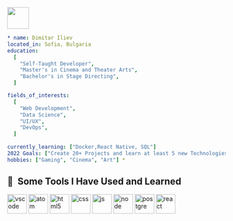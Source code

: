 
<a href="https://www.instagram.com/dimitar7iliev/">
  <img height="50" src="https://user-images.githubusercontent.com/46517096/166974368-9798f39f-1f46-499c-b14e-81f0a3f83a06.png"/>
</a>

```yaml
* name: Dimitar Iliev
located_in: Sofia, Bulgaria
education:
  [
    "Self-Taught Developer",
    "Master's in Cinema and Theater Arts",
    "Bachelor's in Stage Directing",
  ]

fields_of_interests:
  [
    "Web Development",
    "Data Science",
    "UI/UX",
    "DevOps",
  ]
  
currently_learning: ["Docker,React Native, SQL"]
2022 Goals: ["Create 20+ Projects and learn at least 5 new Technologies."]
hobbies: ["Gaming", "Cinema", "Art"] *
```
<h2> 🚀 &nbsp;Some Tools I Have Used and Learned</h2>
<p align="left">
<img src="https://cdn.jsdelivr.net/gh/devicons/devicon/icons/vscode/vscode-original.svg" alt="vscode" width="45" height="45"/>
<img src="https://cdn.jsdelivr.net/gh/devicons/devicon/icons/atom/atom-original.svg" alt="atom" width="45 height="45 />
<img src="https://cdn.jsdelivr.net/gh/devicons/devicon/icons/html5/html5-original-wordmark.svg" alt="html5" width="45 height="45 />
<img src="https://cdn.jsdelivr.net/gh/devicons/devicon/icons/css3/css3-original-wordmark.svg" alt="css" width="45" height="45" />                                       <img src="https://cdn.jsdelivr.net/gh/devicons/devicon/icons/javascript/javascript-plain.svg" alt="js" width="45" height="45" />                                       <img src="https://cdn.jsdelivr.net/gh/devicons/devicon/icons/nodejs/nodejs-original-wordmark.svg" alt="node" width="45" height="45" />                                 <img src="https://cdn.jsdelivr.net/gh/devicons/devicon/icons/postgresql/postgresql-original-wordmark.svg" alt="postgre" width="45" height="45" />
<img src="https://cdn.jsdelivr.net/gh/devicons/devicon/icons/react/react-original-wordmark.svg" alt="react" width="45" height="45" />
</p>
